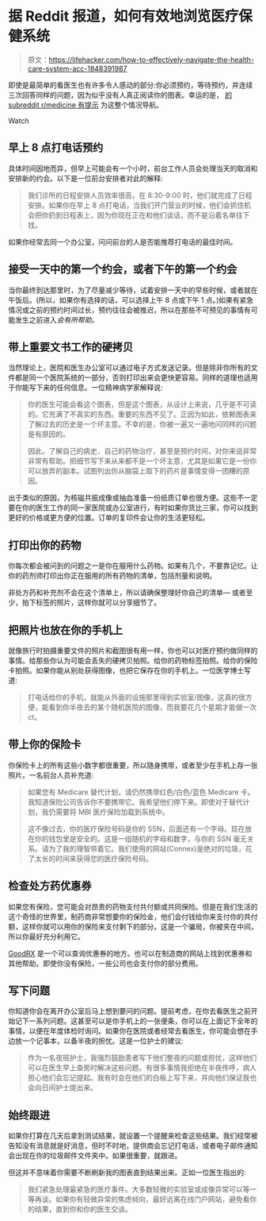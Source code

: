 # 据 Reddit 报道，如何有效地浏览医疗保健系统

> 原文：<https://lifehacker.com/how-to-effectively-navigate-the-health-care-system-acc-1848391987>

即使是最简单的看医生也有许多令人感动的部分:你必须预约，等待预约，并连续三次回答同样的问题，因为似乎没有人真正阅读你的图表。幸运的是， [的 subreddit r/medicine 有提示](https://www.reddit.com/r/medicine/comments/rvydeg/what_tips_would_you_give_to_patients_while/) 为这整个情况导航。

Watch

## 早上 8 点打电话预约

具体时间因地而异，但早上可能会有一个小时，前台工作人员会处理当天的取消和安排新的约会。以下是一位前台安排者对此的解释:

> 我们诊所的日程安排人员效率很高，在 8:30-9:00 时，他们就完成了日程安排。如果你在早上 8 点打电话，当我们开门营业的时候，他们会抓住机会把你扔到日程表上，因为你现在正在和他们谈话，而不是沿着名单往下找。

如果你经常去同一个办公室，问问前台的人是否能推荐打电话的最佳时间。

## 接受一天中的第一个约会，或者下午的第一个约会

当你最终到达那里时，为了尽量减少等待，试着安排一天中的早些时候，或者就在午饭后。(所以，如果你有选择的话，可以选择上午 8 点或下午 1 点。)如果有紧急情况或之前的预约时间过长，预约往往会被推迟，所以在那些不可预见的事情有可能发生之前进入*会有所帮助。*

## 带上重要文书工作的硬拷贝

当然理论上，医院和医生办公室可以通过电子方式发送记录。但是除非你所有的文件都是同一个医院系统的一部分，否则打印出来会更快更容易。同样的道理也适用于你能写下来的任何信息。一位精神病学家解释说:

> 你的医生可能会看这个图表，但是这个图表，从设计上来说，几乎是不可读的。它充满了不真实的东西。重要的东西不见了。正因为如此，依赖图表来了解过去的历史是一个坏主意。不幸的是，你被一遍又一遍地问同样的问题是有原因的。
> 
> 因此，了解自己的病史、自己的药物治疗，甚至是预约时间，对你来说非常非常有帮助。把细节写下来从来都不是一个坏主意，尤其是如果它是一份你可以放弃的副本。试图列出你从脑袋上取下的药片是事情变得一团糟的原因。

出于类似的原因，为核磁共振成像或抽血准备一份纸质订单也很方便。这些不一定要在你的医生工作的同一家医院或办公室进行，有时如果你货比三家，你可以找到更好的价格或更方便的位置。订单的复印件会让你的生活更轻松。

## 打印出你的药物

你每次都会被问到的问题之一是你在服用什么药物。如果有几个，不要靠记忆。让你的药剂师打印出你正在服用的所有药物的清单，包括剂量和说明。

非处方药和补充剂不会在这个清单上，所以请确保整理好你自己的清单— 或者至少，拍下标签的照片，这样你就可以分享细节了。

## 把照片也放在你的手机上

就像旅行时拍摄重要文件的照片和截图很有用一样，你也可以对医疗预约做同样的事情。给那些你认为可能会丢失的硬拷贝拍照。给你的药物标签拍照。给你的保险卡拍照。如果你能从别处获得图像，也把它保存在你的手机上。一位医学博士写道:

> 打电话给你的手机，就能从外面的设施那里得到实验室/图像，这真的很方便，能看到你半夜去的某个随机医院的图像，而我要花几个星期才能做一次 ct。

## 带上你的保险卡

你保险卡上的所有这些小数字都很重要，所以随身携带，或者至少在手机上存一张照片。一名前台人员补充道:

> 如果您有 Medicare 替代计划，请仍然携带红色/白色/蓝色 Medicare 卡。我知道保险公司告诉你不要携带它。我希望他们停下来。即使对于替代计划，我仍需要将 MBI 医疗保险加载到系统中。
> 
> 这不像过去，你的医疗保险号码是你的 SSN，后面还有一个字母。现在放在你的钱包里是安全的。这是一组随机的字母和数字，与你的 SSN 毫无关系。请为了我的理智带着它。我们使用的网站(Connex)是绝对的垃圾，花了太长的时间来获得您的医疗保险号码。

## 检查处方药优惠券

如果您有保险，您可能会对昂贵的药物支付共付额或共同保险。但是在我们生活的这个奇怪的世界里，制药商非常想要你的保险金，他们会付钱给你来支付你的共付额，这样你就可以用你的保险来支付剩下的部分。这是一个骗局，你被夹在中间，所以你最好充分利用它。

[GoodRX](https://www.goodrx.com) 是一个可以查询优惠券的地方。也可以在制造商的网站上找到优惠券和其他帮助。即使你没有保险，一些公司也会支付你的部分费用。

## 写下问题

你知道你会在离开办公室后马上想到要问的问题。提前考虑，在你去看医生之前开始记下一系列问题。这甚至可以是你手机上的一张便条，你可以在上面记下全年的事情，以便在年度体检时询问。如果你在医院或者经常去看医生，你可能会想在手边放一个记事本，以备半夜的担忧。这是一位护士的建议:

> 作为一名夜班护士，我强烈鼓励患者写下他们整夜的问题或担忧，这样他们可以在医生早上查房时解决这些问题。有很多事情我拒绝在半夜传呼，病人担心他们会忘记提起。我有时会在他们的白板上写下来，并向他们保证我也会向日间护士提出来。

## 始终跟进

如果你打算在几天后拿到测试结果，就设置一个提醒来检查这些结果。我们经常被告知没有消息就是好消息，但时不时地，提供商会忘记打电话，或者电子邮件通知会出现在你的垃圾邮件文件夹中。如果很重要，就跟进。

但这并不意味着你需要不断刷新我的图表直到结果出来。正如一位医生指出的:

> 我们紧急处理最紧急的医疗事件。大多数轻微的实验室或成像异常可以等一等再谈。如果你有轻微异常的焦虑倾向，最好远离在线门户网站，避免看你的结果，直到你和你的医生交谈。